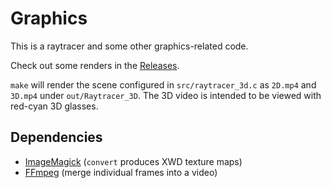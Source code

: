 # Graphics

This is a raytracer and some other graphics-related code.

Check out some renders in the [Releases](https://github.com/linusbrogan/graphics/releases).

`make` will render the scene configured in `src/raytracer_3d.c` as `2D.mp4` and `3D.mp4` under `out/Raytracer_3D`.
The 3D video is intended to be viewed with red-cyan 3D glasses.

## Dependencies
- [ImageMagick](https://imagemagick.org/) (`convert` produces XWD texture maps)
- [FFmpeg](https://ffmpeg.org/) (merge individual frames into a video)
